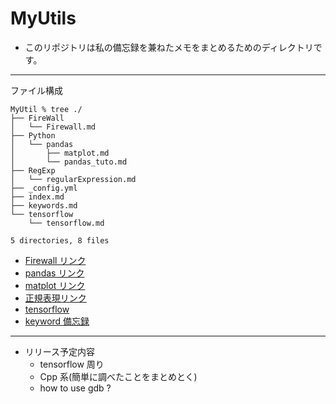# MyUtils

- このリポジトリは私の備忘録を兼ねたメモをまとめるためのディレクトリです。

---

ファイル構成

```shell
MyUtil % tree ./
├── FireWall
│   └── Firewall.md
├── Python
│   └── pandas
│       ├── matplot.md
│       └── pandas_tuto.md
├── RegExp
│   └── regularExpression.md
├── _config.yml
├── index.md
├── keywords.md
└── tensorflow
    └── tensorflow.md

5 directories, 8 files
```

- [Firewall リンク](https://puppies-jp.github.io/MyUtils/FireWall/Firewall)
- [pandas リンク](https://puppies-jp.github.io/MyUtils/Python/pandas/pandas_tuto)
- [matplot リンク](https://puppies-jp.github.io/MyUtils/Python/pandas/matplot)
- [正規表現リンク](https://puppies-jp.github.io/MyUtils/RegExp/regularExpression)
- [tensorflow](https://puppies-jp.github.io/MyUtils/tensorflow/tensorflow)
- [keyword 備忘録](https://puppies-jp.github.io/MyUtils/keywords)

---

- リリース予定内容
  - tensorflow 周り
  - Cpp 系(簡単に調べたことをまとめとく)
  - how to use gdb ?
